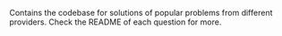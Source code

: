 Contains the codebase for solutions of popular problems from different providers. Check the README of each question for more.